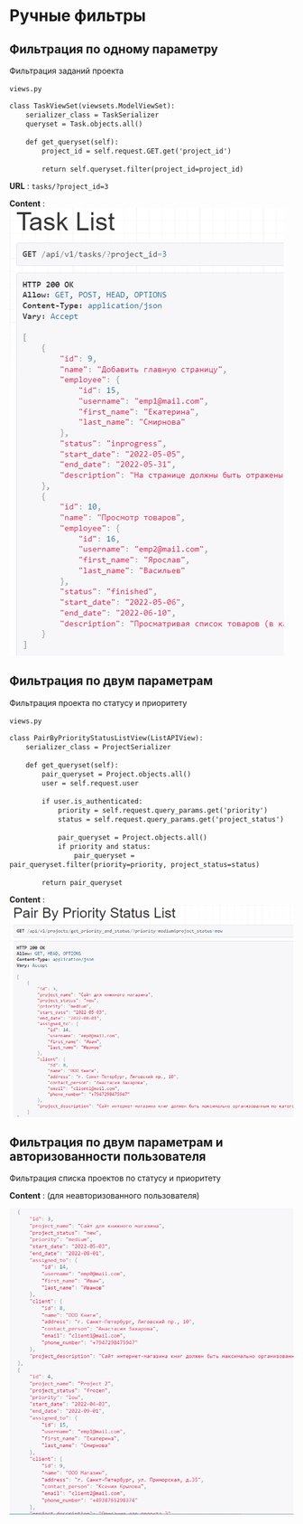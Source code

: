 # Ручные фильтры

## Фильтрация по одному параметру
Фильтрация заданий проекта

`views.py`
```
class TaskViewSet(viewsets.ModelViewSet):
    serializer_class = TaskSerializer
    queryset = Task.objects.all()

    def get_queryset(self):
        project_id = self.request.GET.get('project_id')

        return self.queryset.filter(project_id=project_id)
```

**URL** : `tasks/?project_id=3`

**Content** :
![Screenshot](img/tasks_by_project.PNG "Screenshot")

## Фильтрация по двум параметрам
Фильтрация проекта по статусу и приоритету

`views.py`
```
class PairByPriorityStatusListView(ListAPIView):
    serializer_class = ProjectSerializer

    def get_queryset(self):
        pair_queryset = Project.objects.all()
        user = self.request.user

        if user.is_authenticated:
            priority = self.request.query_params.get('priority')
            status = self.request.query_params.get('project_status')

            pair_queryset = Project.objects.all()
            if priority and status:
                pair_queryset = pair_queryset.filter(priority=priority, project_status=status)

        return pair_queryset
```


**Content** :
![Screenshot](img/priority_status.PNG "Screenshot")

## Фильтрация по двум параметрам и авторизованности пользователя
Фильтрация списка проектов по статусу и приоритету


**Content** : (для неавторизованного пользователя)

![Screenshot](img/not_auth.PNG "Screenshot")
